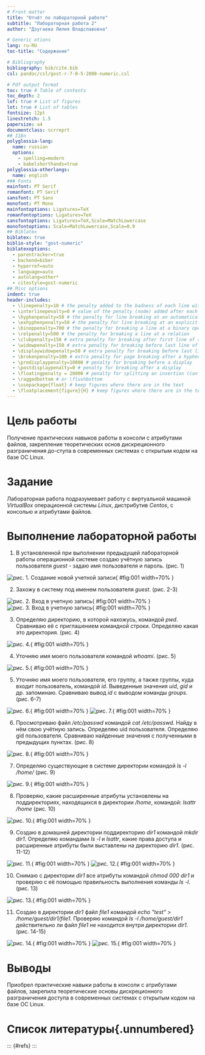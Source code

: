 ```yaml
---
# Front matter
title: "Отчёт по лабораторной работе"
subtitle: "Лабораторная работа 2"
author: "Дзугаева Лилия Владславовна"

# Generic otions
lang: ru-RU
toc-title: "Содержание"

# Bibliography
bibliography: bib/cite.bib
csl: pandoc/csl/gost-r-7-0-5-2008-numeric.csl

# Pdf output format
toc: true # Table of contents
toc_depth: 2
lof: true # List of figures
lot: true # List of tables
fontsize: 12pt
linestretch: 1.5
papersize: a4
documentclass: scrreprt
## I18n
polyglossia-lang:
  name: russian
  options:
	- spelling=modern
	- babelshorthands=true
polyglossia-otherlangs:
  name: english
### Fonts
mainfont: PT Serif
romanfont: PT Serif
sansfont: PT Sans
monofont: PT Mono
mainfontoptions: Ligatures=TeX
romanfontoptions: Ligatures=TeX
sansfontoptions: Ligatures=TeX,Scale=MatchLowercase
monofontoptions: Scale=MatchLowercase,Scale=0.9
## Biblatex
biblatex: true
biblio-style: "gost-numeric"
biblatexoptions:
  - parentracker=true
  - backend=biber
  - hyperref=auto
  - language=auto
  - autolang=other*
  - citestyle=gost-numeric
## Misc options
indent: true
header-includes:
  - \linepenalty=10 # the penalty added to the badness of each line within a paragraph (no associated penalty node) Increasing the value makes tex try to have fewer lines in the paragraph.
  - \interlinepenalty=0 # value of the penalty (node) added after each line of a paragraph.
  - \hyphenpenalty=50 # the penalty for line breaking at an automatically inserted hyphen
  - \exhyphenpenalty=50 # the penalty for line breaking at an explicit hyphen
  - \binoppenalty=700 # the penalty for breaking a line at a binary operator
  - \relpenalty=500 # the penalty for breaking a line at a relation
  - \clubpenalty=150 # extra penalty for breaking after first line of a paragraph
  - \widowpenalty=150 # extra penalty for breaking before last line of a paragraph
  - \displaywidowpenalty=50 # extra penalty for breaking before last line before a display math
  - \brokenpenalty=100 # extra penalty for page breaking after a hyphenated line
  - \predisplaypenalty=10000 # penalty for breaking before a display
  - \postdisplaypenalty=0 # penalty for breaking after a display
  - \floatingpenalty = 20000 # penalty for splitting an insertion (can only be split footnote in standard LaTeX)
  - \raggedbottom # or \flushbottom
  - \usepackage{float} # keep figures where there are in the text
  - \floatplacement{figure}{H} # keep figures where there are in the text
---
```


# Цель работы

Получение практических навыков работы в консоли с атрибутами файлов, закрепление теоретических основ дискреционного разграничения до-ступа в современных системах с открытым кодом на базе ОС Linux.

# Задание

Лабораторная работа подразумевает работу с виртуальной машиной _VirtualBox_ операционной системы _Linux_, дистрибутив _Centos_, с консолью и атрибутами файлов.

# Выполнение лабораторной работы

1. В установленной при выполнении предыдущей лабораторной работы операционной системе создаю учётную запись пользователя _guest_ - задаю имя пользователя и пароль. (рис. 1)

![рис. 1. Создание новой учетной записи](image/1.jpg){ #fig:001 width=70% }

2. Захожу в систему под именем пользователя _guest_. (рис. 2-3)

![рис. 2. Вход в учетную запись](image/2.jpg){ #fig:001 width=70% }
![рис. 3. Вход в учетную запись](image/3.jpg){ #fig:001 width=70% }

3. Определяю директорию, в которой нахожусь, командой _pwd_. Сравниваю её с приглашением командной строки. Определяю какая это директория.  (рис. 4)

![рис. 4.](image/4.jpg){ #fig:001 width=70% }

4. Уточняю имя моего пользователя командой _whoami_. (рис. 5)

![рис. 5.](image/5.jpg){ #fig:001 width=70% }

5. Уточняю имя моего пользователя, его группу, а также группы, куда входит пользователь, командой _id_. Выведенные значения _uid_, _gid_ и др. запоминаю. Сравниваю вывод _id_ с выводом команды _groups_. (рис. 6-7)

![рис. 6.](image/6.jpg){ #fig:001 width=70% }
![рис. 7.](image/7.jpg){ #fig:001 width=70% }

6. Просмотриваю файл _/etc/passwd_ командой _cat /etc/passwd_. Найду в нём свою учётную запись. Определяю uid пользователя. Определяю gid пользователя. Сравниваю найденные значения с полученными в предыдущих пунктах. (рис. 8)

![рис. 8.](image/8.jpg){ #fig:001 width=70% }

7. Определяю существующие в системе директории командой _ls -l /home/_ (рис. 9)

![рис. 9.](image/9.jpg){ #fig:001 width=70% }

8. Проверяю, какие расширенные атрибуты установлены на поддиректориях, находящихся в директории _/home_, командой: _lsattr /home_ (рис. 10)

![рис. 10.](image/10.jpg){ #fig:001 width=70% }

9. Создаю в домашней директории поддиректорию _dir1_ командой _mkdir dir1_. Определяю командами _ls -l_ и _lsattr_, какие права доступа и расширенные атрибуты были выставлены на директорию _dir1_. (рис. 11-12)

![рис. 11.](image/11.jpg){ #fig:001 width=70% }
![рис. 12.](image/12.jpg){ #fig:001 width=70% }

10. Снимаю с директории _dir1_ все атрибуты командой _chmod 000 dir1_ и проверяю с её помощью правильность выполнения команды _ls -l_. (рис. 13)

![рис. 13.](image/13.jpg){ #fig:001 width=70% }

11. Создаю в директории _dir1_ файл _file1_ командой _echo "test" > /home/guest/dir1/file1_. Проверяю командой _ls -l /home/guest/dir1_ действительно ли файл _file1_ не находится внутри директории _dir1_. (рис. 14-15)

![рис. 14.](image/14.jpg){ #fig:001 width=70% }
![рис. 15.](image/15.jpg){ #fig:001 width=70% }

# Выводы

Приобрел практические навыки работы в консоли с атрибутами файлов, закрепила теоретические основы дискреционного разграничения доступа в современных системах с открытым кодом на базе ОС Linux.

# Список литературы{.unnumbered}

::: {#refs}
:::
